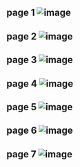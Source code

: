 page 1
![image](https://user-images.githubusercontent.com/130117169/236358593-18a340be-c2df-4c00-b2c1-b8c6fd142dac.png)
---
page 2
![image](https://user-images.githubusercontent.com/130117169/236358621-818036e5-2331-4c4a-badc-abe17b5792b9.png)
---
page 3
![image](https://user-images.githubusercontent.com/130117169/236358663-e983f8c2-b340-4a32-85b2-ee98967fd054.png)
---
page 4
![image](https://user-images.githubusercontent.com/130117169/236358700-5075d035-1485-474a-ba82-eff6fd5c5786.png)
---
page 5
![image](https://user-images.githubusercontent.com/130117169/236358717-956ac89e-5816-4a24-9372-4313a5414cc4.png)
---
page 6
![image](https://user-images.githubusercontent.com/130117169/236358735-e97ddb1d-de12-46c1-a9d0-345ee247644c.png)
---
page 7
![image](https://user-images.githubusercontent.com/130117169/236358763-89c6cb29-c1ce-4702-8618-47a1a9f7f488.png)
---
